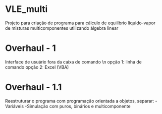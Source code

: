 # VLE_multi
Projeto para criação de programa para cálculo de equilíbrio líquido-vapor de misturas multicomponentes utilizando álgebra linear

# Overhaul - 1
Interface de usuário fora da caixa de comando \n
opção 1: linha de comando
opção 2: Excel (VBA)

# Overhaul - 1.1
Reestruturar o programa com programação orientada a objetos, separar:
-Variáveis
-Simulação com puros, binários e multicomponente

